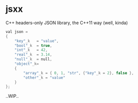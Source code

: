 jsxx
====

C++ headers-only JSON library, the C++11 way (well, kinda)

``` c++
val json =
{
    "key"_k   = "value",
    "bool"_k  = true,
    "int"_k   = 42,
    "real"_k  = 3.14,
    "null"_k  = null,
    "object"_k=
    {
        "array"_k = { 0, 1, "str", {"key"_k = 2}, false },
        "other"_k = "value"
    }
};
```
..WIP..
